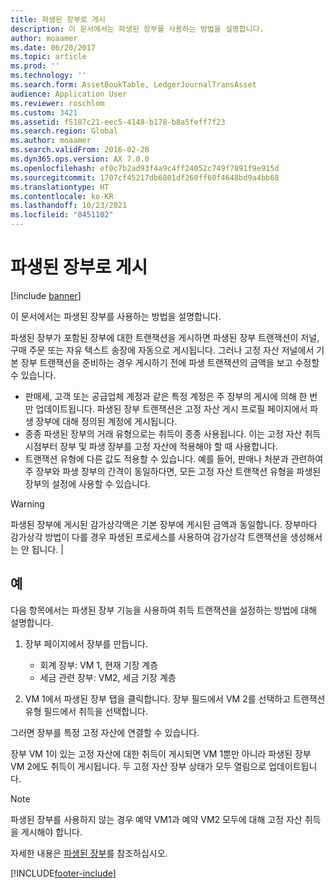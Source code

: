```yaml
---
title: 파생된 장부로 게시
description: 이 문서에서는 파생된 장부를 사용하는 방법을 설명합니다.
author: moaamer
ms.date: 06/20/2017
ms.topic: article
ms.prod: ''
ms.technology: ''
ms.search.form: AssetBookTable, LedgerJournalTransAsset
audience: Application User
ms.reviewer: roschlom
ms.custom: 3421
ms.assetid: f5187c21-eec5-4148-b178-b8a5feff7f23
ms.search.region: Global
ms.author: moaamer
ms.search.validFrom: 2016-02-28
ms.dyn365.ops.version: AX 7.0.0
ms.openlocfilehash: ef0c7b2ad93f4a9c4ff24052c749f7891f9e915d
ms.sourcegitcommit: 1707cf45217db6801df260ff60f4648bd9a4bb68
ms.translationtype: HT
ms.contentlocale: ko-KR
ms.lasthandoff: 10/23/2021
ms.locfileid: "8451102"
---
```

# <a name="post-with-derived-books"></a>파생된 장부로 게시

[!include [banner](../includes/banner.md)]

이 문서에서는 파생된 장부를 사용하는 방법을 설명합니다.

파생된 장부가 포함된 장부에 대한 트랜잭션을 게시하면 파생된 장부 트랜잭션이 저널, 구매 주문 또는 자유 텍스트 송장에 자동으로 게시됩니다. 그러나 고정 자산 저널에서 기본 장부 트랜잭션을 준비하는 경우 게시하기 전에 파생 트랜잭션의 금액을 보고 수정할 수 있습니다.
-   판매세, 고객 또는 공급업체 계정과 같은 특정 계정은 주 장부의 게시에 의해 한 번만 업데이트됩니다. 파생된 장부 트랜잭션은 고정 자산 게시 프로필 페이지에서 파생 장부에 대해 정의된 계정에 게시됩니다.
-   종종 파생된 장부의 거래 유형으로는 취득이 종종 사용됩니다. 이는 고정 자산 취득 시점부터 장부 및 파생 장부를 고정 자산에 적용해야 할 때 사용합니다.
-   트랜잭션 유형에 다른 값도 적용할 수 있습니다. 예를 들어, 판매나 처분과 관련하여 주 장부와 파생 장부의 간격이 동일하다면, 모든 고정 자산 트랜잭션 유형을 파생된 장부의 설정에 사용할 수 있습니다.

> [!WARNING]
> 파생된 장부에 게시된 감가상각액은 기본 장부에 게시된 금액과 동일합니다. 장부마다 감가상각 방법이 다를 경우 파생된 프로세스를 사용하여 감가상각 트랜잭션을 생성해서는 안 됩니다. |

## <a name="example"></a>예 
다음 항목에서는 파생된 장부 기능을 사용하여 취득 트랜잭션을 설정하는 방법에 대해 설명합니다.

1.  장부 페이지에서 장부를 만듭니다.
    -   회계 장부: VM 1, 현재 기장 계층
    -   세금 관련 장부: VM2, 세금 기장 계층

2.  VM 1에서 파생된 장부 탭을 클릭합니다. 장부 필드에서 VM 2를 선택하고 트랜잭션 유형 필드에서 취득을 선택합니다.

그러면 장부를 특정 고정 자산에 연결할 수 있습니다. 

장부 VM 1이 있는 고정 자산에 대한 취득이 게시되면 VM 1뿐만 아니라 파생된 장부 VM 2에도 취득이 게시됩니다. 두 고정 자산 장부 상태가 모두 열림으로 업데이트됩니다.

> [!NOTE]                                                                                                         
> 파생된 장부를 사용하지 않는 경우 예약 VM1과 예약 VM2 모두에 대해 고정 자산 취득을 게시해야 합니다.

자세한 내용은 [파생된 장부](derived-books.md)를 참조하십시오.





[!INCLUDE[footer-include](../../includes/footer-banner.md)]
